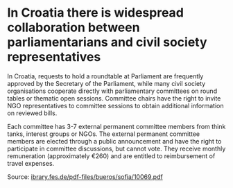 # In Croatia there is widespread collaboration between parliamentarians and civil society representatives

In Croatia, requests to hold a roundtable at Parliament are frequently approved by the Secretary of the Parliament, while many civil society organisations cooperate directly with parliamentary committees on round tables or thematic open sessions. Committee chairs have the right to invite NGO representatives to committee sessions to obtain additional information on reviewed bills.

Each committee has 3-7 external permanent committee members from think tanks, interest groups or NGOs. The external permanent committee members are elected through a public announcement and have the right to participate in committee discussions, but cannot vote. They receive monthly remuneration (approximately €260) and are entitled to reimbursement of travel expenses.

Source: [ibrary.fes.de/pdf-files/bueros/sofia/10069.pdf](http://library.fes.de/pdf-files/bueros/sofia/10069.pdf)
